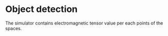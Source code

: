 # Object detection


The simulator contains electromagnetic tensor value per each points of the spaces.